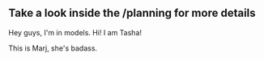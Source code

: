 ## Take a look inside the /planning for more details

Hey guys, I'm in models. Hi! I am Tasha!

This is Marj, she's badass.
